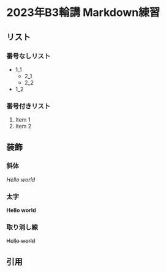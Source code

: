 # 2023年B3輪講 Markdown練習
## リスト
### 番号なしリスト
+ 1_1
  - 2_1
  - 2_2
+ 1_2
### 番号付きリスト
1. Item 1
2. Item 2
## 装飾
### 斜体
*Hello world*
### 太字
**Hello world**
### 取り消し線
~~Hello world~~
## 引用

